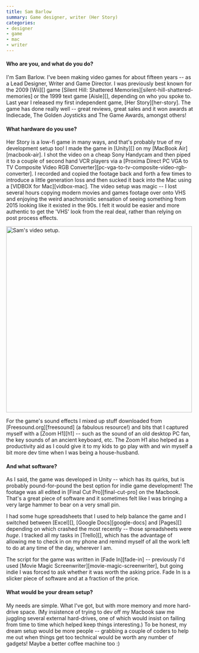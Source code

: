 ```yaml
---
title: Sam Barlow
summary: Game designer, writer (Her Story)
categories:
- designer
- game
- mac
- writer
---
```


#### Who are you, and what do you do?

I'm Sam Barlow. I've been making video games for about fifteen years -- as a Lead Designer, Writer and Game Director. I was previously best known for the 2009 [Wii][] game [Silent Hill: Shattered Memories][silent-hill-shattered-memories] or the 1999 text game [Aisle][], depending on who you spoke to. Last year I released my first independent game, [Her Story][her-story]. The game has done really well -- great reviews, great sales and it won awards at Indiecade, The Golden Joysticks and The Game Awards, amongst others!

#### What hardware do you use?

Her Story is a low-fi game in many ways, and that's probably true of my development setup too! I made the game in [Unity][] on my [MacBook Air][macbook-air]. I shot the video on a cheap Sony Handycam and then piped it to a couple of second hand VCR players via a [Proxima Direct PC VGA to TV Composite Video RGB Converter][pc-vga-to-tv-composite-video-rgb-converter]. I recorded and copied the footage back and forth a few times to introduce a little generation loss and then sucked it back into the Mac using a [VIDBOX for Mac][vidbox-mac]. The video setup was magic -- I lost several hours copying modern movies and games footage over onto VHS and enjoying the weird anachronistic sensation of seeing something from 2015 looking like it existed in the 90s. I felt it would be easier and more authentic to get the 'VHS' look from the real deal, rather than relying on post process effects.

<img src="/images/interviews/sam.barlow/video.jpg" width="500" height="500" alt="Sam's video setup." class="detail">

For the game's sound effects I mixed up stuff downloaded from [Freesound.org][freesound] (a fabulous resource!) and bits that I captured myself with a [Zoom H1][h1] -- such as the sound of an old desktop PC fan, the key sounds of an ancient keyboard, etc. The Zoom H1 also helped as a productivity aid as I could give it to my kids to go play with and win myself a bit more dev time when I was being a house-husband.

#### And what software?

As I said, the game was developed in Unity -- which has its quirks, but is probably pound-for-pound the best option for indie game development! The footage was all edited in [Final Cut Pro][final-cut-pro] on the Macbook. That's a great piece of software and it sometimes felt like I was bringing a very large hammer to bear on a very small pin. 

I had some huge spreadsheets that I used to help balance the game and I switched between [Excel][], [Google Docs][google-docs] and [Pages][] depending on which crashed the most recently -- those spreadsheets were *huge*. I tracked all my tasks in [Trello][], which has the advantage of allowing me to check in on my phone and remind myself of all the work left to do at any time of the day, wherever I am. 

The script for the game was written in [Fade In][fade-in] -- previously I'd used [Movie Magic Screenwriter][movie-magic-screenwriter], but going indie I was forced to ask whether it was worth the asking price. Fade In is a slicker piece of software and at a fraction of the price. 

#### What would be your dream setup?

My needs are simple. What I've got, but with more memory and more hard-drive space. (My insistence of trying to dev off my Macbook saw me juggling several external hard-drives, one of which would insist on failing from time to time which helped keep things interesting.) To be honest, my dream setup would be more people -- grabbing a couple of coders to help me out when things get too technical would be worth any number of gadgets! Maybe a better coffee machine too :)